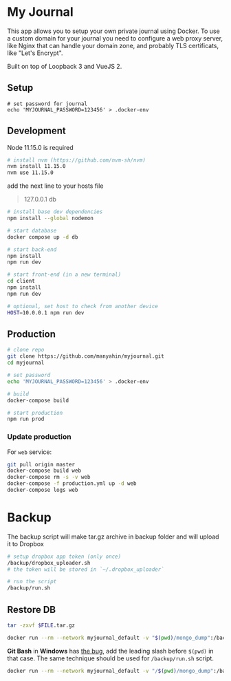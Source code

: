# My Journal

This app allows you to setup your own private journal using Docker. To use a custom domain for your journal you need to configure a web proxy server, like Nginx that can handle your domain zone, and probably TLS certificats, like "Let's Encrypt".

Built on top of Loopback 3 and VueJS 2.

## Setup

```
# set password for journal
echo 'MYJOURNAL_PASSWORD=123456' > .docker-env
```

## Development

Node 11.15.0 is required

```bash
# install nvm (https://github.com/nvm-sh/nvm)
nvm install 11.15.0
nvm use 11.15.0
```

add the next line to your hosts file
>  127.0.0.1   db

```bash
# install base dev dependencies
npm install --global nodemon

# start database
docker compose up -d db

# start back-end
npm install
npm run dev

# start front-end (in a new terminal)
cd client
npm install
npm run dev

# optional, set host to check from another device
HOST=10.0.0.1 npm run dev
```

## Production

```bash
# clone repo
git clone https://github.com/manyahin/myjournal.git
cd myjournal

# set password
echo 'MYJOURNAL_PASSWORD=123456' > .docker-env

# build
docker-compose build

# start production
npm run prod
```

### Update production

For `web` service:

```bash
git pull origin master
docker-compose build web
docker-compose rm -s -v web
docker-compose -f production.yml up -d web
docker-compose logs web
```

# Backup

The backup script will make tar.gz archive in backup folder and will upload it to Dropbox

```bash
# setup dropbox app token (only once)
/backup/dropbox_uploader.sh
# the token will be stored in `~/.dropbox_uploader`

# run the script
/backup/run.sh
```

## Restore DB

```bash
tar -zxvf $FILE.tar.gz

docker run --rm --network myjournal_default -v "$(pwd)/mongo_dump":/backup mongo:5.0 bash -c 'mongorestore /backup --host db:27017'
```

__Git Bash__ in __Windows__ has [the bug](https://stackoverflow.com/questions/50608301/docker-mounted-volume-adds-c-to-end-of-windows-path-when-translating-from-linux), add the leading slash before `$(pwd)` in that case. The same technique should be used for `/backup/run.sh` script.

```bash
docker run --rm --network myjournal_default -v "/$(pwd)/mongo_dump":/backup mongo:5.0 bash -c 'mongorestore /backup --host db:27017'
```
